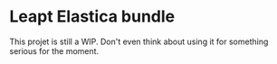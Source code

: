 Leapt Elastica bundle
========================

This projet is still a WIP. Don't even think about using it for something serious for the moment.
